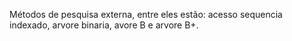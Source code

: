 Métodos de pesquisa externa, entre eles estão: acesso sequencia indexado, arvore binaria, avore B e arvore B+.

